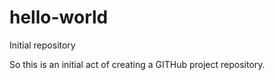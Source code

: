 # hello-world
Initial repository

So this is an initial act of creating a GITHub project repository.
